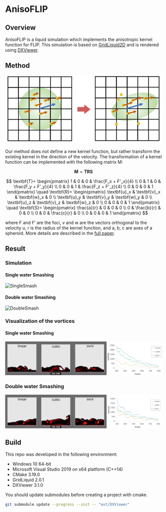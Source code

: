 # AnisoFLIP
## Overview
AnisoFLIP is a liquid simulation which implements the anisotropic kernel function for FLIP. This simulation is based on <A href="https://github.com/jklee95/GridLiquid2D">GridLiquid2D</A> and is rendered using <A href="https://github.com/jklee95/DXViewer">DXViewer</A>.

## Method
![KernelDeformation](docs/images/KernelDeformation.png)

Our method does not define a new kernel function, but rather transform the existing kernel in the direction of the velocity. The transformation of a kernel function can be implemented with the following matrix M:

$$
\textbf{M} = \textbf{TRS}
$$

$$
\textbf{T}=
    \begin{pmatrix}
    1 & 0 & 0 & \frac{F_x + F'_x}{4} \\
    0 & 1 & 0 & \frac{F_y + F'_y}{4} \\
    0 & 0 & 1 & \frac{F_z + F'_z}{4} \\
    0 & 0 & 0 & 1 
    \end{pmatrix}
    \quad
    \textbf{R}=
    \begin{pmatrix}
    \textbf{u}_x & \textbf{v}_x & \textbf{w}_x & 0 \\
    \textbf{u}_y & \textbf{v}_y & \textbf{w}_y & 0 \\
    \textbf{u}_z & \textbf{v}_z & \textbf{w}_z & 0 \\
    0 & 0 & 0 & 1 
    \end{pmatrix}
    \quad
    \textbf{S}=
    \begin{pmatrix}
    \frac{a}{r} & 0 & 0 & 0 \\
    0 & \frac{b}{r} & 0 & 0 \\
    0 & 0 & \frac{c}{r} & 0 \\
    0 & 0 & 0 & 1 
    \end{pmatrix}
$$

where F and F′ are the foci, v and w are the vectors orthogonal to the velocity u, r is the
radius of the kernel function, and a, b, c are axes of a spheroid. More details are described in the <A href="https://github.com/jklee95/AnisoFLIP/blob/master/docs/paper.pdf">full paper</A>.

## Result
### Simulation
#### Single water Smashing
![SingleSmash](docs/images/SingleSmash.gif)
####  Double water Smashing
![DoubleSmash](docs/images/DoubleSmash.gif)
### Visualization of the vortices
#### Single water Smashing
![SingleSamsh_curl](docs/images/SingleSmash_curl_plot.gif)
### Double water Smashing
![DoubleSmash_curl](docs/images/DoubleSmash_curl_plot.gif)

## Build
This repo was developed in the following environment:
* Windows 10 64-bit
* Microsoft Visual Studio 2019 on x64 platform (C++14)
* CMake 3.19.0
* GridLiquid 2.0.1
* DXViewer 3.1.0

You should update submodules before creating a project with cmake.

```bash
git submodule update --progress --init -- "ext/DXViewer"
```
